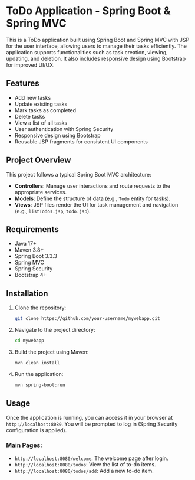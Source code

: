 
# ToDo Application - Spring Boot & Spring MVC

This is a ToDo application built using Spring Boot and Spring MVC with JSP for the user interface, allowing users to manage their tasks efficiently. The application supports functionalities such as task creation, viewing, updating, and deletion. It also includes responsive design using Bootstrap for improved UI/UX.

## Features
- Add new tasks
- Update existing tasks
- Mark tasks as completed
- Delete tasks
- View a list of all tasks
- User authentication with Spring Security
- Responsive design using Bootstrap
- Reusable JSP fragments for consistent UI components

## Project Overview

This project follows a typical Spring Boot MVC architecture:
- **Controllers**: Manage user interactions and route requests to the appropriate services.
- **Models**: Define the structure of data (e.g., `Todo` entity for tasks).
- **Views**: JSP files render the UI for task management and navigation (e.g., `listTodos.jsp`, `todo.jsp`).

## Requirements
- Java 17+
- Maven 3.8+
- Spring Boot 3.3.3
- Spring MVC
- Spring Security
- Bootstrap 4+

## Installation

1. Clone the repository:
   ```bash
   git clone https://github.com/your-username/mywebapp.git
   ```

2. Navigate to the project directory:
   ```bash
   cd mywebapp
   ```

3. Build the project using Maven:
   ```bash
   mvn clean install
   ```

4. Run the application:
   ```bash
   mvn spring-boot:run
   ```

## Usage

Once the application is running, you can access it in your browser at `http://localhost:8080`. You will be prompted to log in (Spring Security configuration is applied).

### Main Pages:
- `http://localhost:8080/welcome`: The welcome page after login.
- `http://localhost:8080/todos`: View the list of to-do items.
- `http://localhost:8080/todos/add`: Add a new to-do item.

